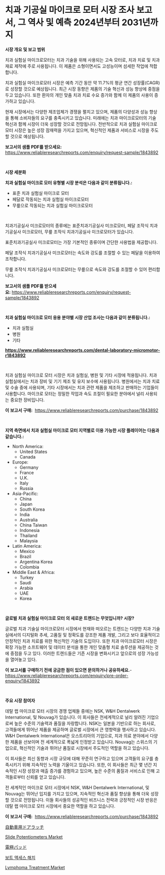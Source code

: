 <p><h1>치과 기공실 마이크로 모터 시장 조사 보고서, 그 역사 및 예측 2024년부터 2031년까지</h1></p><p><strong>시장 개요 및 보고 범위</strong></p>
<p><p>치과 실험실 마이크로모터는 치과 기술을 위해 사용되는 고속 모터로, 치과 치료 및 치과 재료 제작에 주로 사용됩니다. 이 제품은 소형이면서도 고성능이며 섬세한 작업에 적합합니다.</p><p>치과 실험실 마이크로모터 시장은 예측 기간 동안 약 11.7%의 평균 연간 성장률(CAGR)로 성장할 것으로 예상됩니다. 최근 시장 동향은 제품의 기술 혁신과 성능 향상에 중점을 두고 있습니다. 또한 환자의 개인 맞춤 치과 치료 수요 증가와 함께 이 제품의 사용이 증가하고 있습니다.</p><p>현재 시장에서는 다양한 제조업체가 경쟁을 펼치고 있으며, 제품의 다양성과 성능 향상을 통해 소비자들의 요구를 충족시키고 있습니다. 미래에는 치과 마이크로모터의 기술 혁신과 함께 시장이 더욱 성장할 것으로 전망됩니다. 전반적으로 치과 실험실 마이크로모터 시장은 높은 성장 잠재력을 가지고 있으며, 혁신적인 제품과 서비스로 시장을 주도할 것으로 예상됩니다.</p></p>
<p><strong>보고서의 샘플 PDF를 받으세요:</strong> <a href="https://www.reliableresearchreports.com/enquiry/request-sample/1843892">https://www.reliableresearchreports.com/enquiry/request-sample/1843892</a></p>
<p>&nbsp;</p>
<p><strong>시장 세분화</strong></p>
<p><strong>치과 실험실 마이크로 모터 유형별 시장 분석은 다음과 같이 분류됩니다.:</strong></p>
<p><ul><li>표준 치과 실험실 마이크로 모터</li><li>페달로 작동되는 치과 실험실 마이크로모터</li><li>무릎으로 작동되는 치과 실험실 마이크로모터</li></ul></p>
<p>&nbsp;</p>
<p><p>치과기공실사 미크로모터의 종류에는 표준치과기공실사 미크로모터, 페달 조작식 치과기공실사 미크로모터, 무릎 조작식 치과기공실사 미크로모터가 있습니다. </p><p>표준치과기공실사 미크로모터는 가장 기본적인 종류이며 간단한 사용법을 제공합니다. </p><p>페달 조작식 치과기공실사 미크로모터는 속도와 강도를 조절할 수 있는 페달을 이용하여 조작합니다. </p><p>무릎 조작식 치과기공실사 미크로모터는 무릎으로 속도와 강도를 조절할 수 있어 편리합니다.</p></p>
<p><strong>보고서의 샘플 PDF를 받으세요:</strong>&nbsp;<a href="https://www.reliableresearchreports.com/enquiry/request-sample/1843892">https://www.reliableresearchreports.com/enquiry/request-sample/1843892</a></p>
<p>&nbsp;</p>
<p><strong> 치과 실험실 마이크로 모터 응용 분야별 시장 산업 조사는 다음과 같이 분류됩니다.:</strong></p>
<p><ul><li>치과 실험실</li><li>병원</li><li>기타</li></ul></p>
<p><strong><a href="https://www.reliableresearchreports.com/dental-laboratory-micromotor-r1843892">https://www.reliableresearchreports.com/dental-laboratory-micromotor-r1843892</a></strong></p>
<p>&nbsp;</p>
<p><p>치과 실험실 마이크로 모터 시장은 치과 실험실, 병원 및 기타 시장에 적용됩니다. 치과 실험실에서는 치과 장비 및 기기 제조 및 유지 보수에 사용됩니다. 병원에서는 치과 치료 및 수술 중에 사용되며, 기타 시장에서는 치과 관련 제품을 제조하고 판매하는 기업들이 사용합니다. 마이크로 모터는 정밀한 작업과 속도 조절이 필요한 분야에서 널리 사용되는 중요한 장비입니다.</p></p>
<p><strong>이 보고서 구매:</strong>&nbsp; <a href="https://www.reliableresearchreports.com/purchase/1843892">https://www.reliableresearchreports.com/purchase/1843892</a></p>
<p>&nbsp;</p>
<p><strong>지역 측면에서 치과 실험실 마이크로 모터 지역별로 이용 가능한 시장 플레이어는 다음과 같습니다.:</strong></p>
<p><ul>
    <li>
        North America:
        <ul>
            <li>United States</li>
            <li>Canada</li>
        </ul>
    </li>
    <li>
        Europe:
        <ul>
            <li>Germany</li>
            <li>France</li>
            <li>U.K.</li>
            <li>Italy</li>
            <li>Russia</li>
        </ul>
    </li>
    <li>
        Asia-Pacific:
        <ul>
            <li>China</li>
            <li>Japan</li>
            <li>South Korea</li>
            <li>India</li>
            <li>Australia</li>
            <li>China Taiwan</li>
            <li>Indonesia</li>
            <li>Thailand</li>
            <li>Malaysia</li>
        </ul>
    </li>
    <li>
        Latin America:
        <ul>
            <li>Mexico</li>
            <li>Brazil</li>
            <li>Argentina Korea</li>
            <li>Colombia</li>
        </ul>
    </li>
    <li>
        Middle East & Africa:
        <ul>
            <li>Turkey</li>
            <li>Saudi</li>
            <li>Arabia</li>
            <li>UAE</li>
            <li>Korea</li>
        </ul>
    </li>
    </ul></p>
<p>&nbsp;</p>
<p><strong>글로벌 치과 실험실 마이크로 모터 의 새로운 트렌드는 무엇입니까? 시장?</strong></p>
<p><p>글로벌 치과 기술실 마이크로모터 시장에서 현재와 떠오르는 트렌드는 다양한 치과 기술실에서의 디지털화 추세, 고품질 및 정확도를 강조한 제품 개발, 그리고 보다 효율적이고 안정적인 치과 치료를 위한 혁신적인 기술의 도입이다. 또한 치과 마이크로모터 시장은 확장 가능한 소프트웨어 및 데이터 분석을 통한 개인 맞춤형 치료 솔루션을 제공하는 것에 중점을 두고 있다. 이러한 트렌드들은 기존 시장을 변화시키고 앞으로의 성장 가능성을 열어놓고 있다.</p></p>
<p><strong>이 보고서를 구매하기 전에 궁금한 점이 있으면 문의하거나 공유하세요.</strong>- <a href="https://www.reliableresearchreports.com/enquiry/pre-order-enquiry/1843892">https://www.reliableresearchreports.com/enquiry/pre-order-enquiry/1843892</a></p>
<p>&nbsp;</p>
<p><strong>주요 시장 참여자</strong></p>
<p><p>데탈 랩 마이크로 모터 시장의 경쟁 업체들 중에는 NSK, W&H Dentalwerk International, 및 Nouvag가 있습니다. 이 회사들은 전세계적으로 널리 알려진 기업으로써 높은 수준의 기술력과 품질을 자랑합니다. NSK는 일본을 기반으로 하는 회사로, 고객들에게 뛰어난 제품을 제공하며 글로벌 시장에서 큰 영향력을 행사하고 있습니다. W&H Dentalwerk International은 오스트리아의 기업으로, 치과 의료 분야에서 다양한 제품을 선보이며 전 세계적으로 폭넓게 인정받고 있습니다. Nouvag는 스위스의 기업으로, 혁신적인 기술과 뛰어난 품질로 시장에서 주도적인 역할을 하고 있습니다.</p><p>이 회사들은 최신 동향과 시장 규모에 대해 꾸준히 연구하고 있으며 고객들의 요구를 충족시키기 위해 지속적인 노력을 기울이고 있습니다. 또한, 이 회사들은 최근 몇 년간 지속적인 시장 성장과 매출 증가를 경험하고 있으며, 높은 수준의 품질과 서비스로 인해 고객들로부터 신뢰를 얻고 있습니다.</p><p>전 세계적인 마이크로 모터 시장에서 NSK, W&H Dentalwerk International, 및 Nouvag는 뛰어난 입지를 가지고 있으며, 지속적인 혁신과 품질 향상을 통해 더욱 성장할 것으로 전망됩니다. 이들 회사들의 성공적인 비즈니스 전략과 긍정적인 시장 반응은 데탈 랩 마이크로 모터 시장에서 중요한 역할을 하고 있습니다.</p></p>
<p><strong>이 보고서 구매:</strong>&nbsp;&nbsp;<a href="https://www.reliableresearchreports.com/purchase/1843892">https://www.reliableresearchreports.com/purchase/1843892</a></p>
<p><p><a href="https://github.com/lrlmopnhwd79300/Market-Research-Report-List-1/blob/main/778466624565.md">自動車用ドアラッチ</a></p><p><a href="https://valiant-lunge-8fe.notion.site/Slide-Potentiometers-Market-Focuses-on-Market-Share-Size-and-Projected-Forecast-Till-2031-750a15d07fe8445686a9e2419cd6047d">Slide Potentiometers Market</a></p><p><a href="https://github.com/EstelWisozk1/Market-Research-Report-List-1/blob/main/465328924567.md">電極パッド</a></p><p><a href="https://github.com/vsckjg50460/Market-Research-Report-List-1/blob/main/815435722597.md">보트 액세스 해치</a></p><p><a href="https://github.com/joannagoyvaerts/Market-Research-Report-List-2/blob/main/lymphoma-treatment-market.md">Lymphoma Treatment Market</a></p></p>
